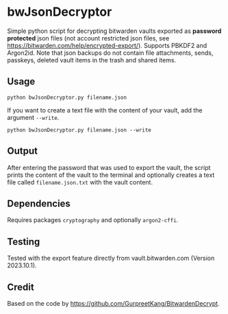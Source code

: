 # bwJsonDecryptor

Simple python script for decrypting bitwarden vaults exported as **password protected** json files (not account restricted json files, see https://bitwarden.com/help/encrypted-export/). Supports PBKDF2 and Argon2id. Note that json backups do not contain file attachments, sends, passkeys, deleted vault items in the trash and shared items.

## Usage
```
python bwJsonDecryptor.py filename.json
```
If you want to create a text file with the content of your vault, add the argument ```--write```.
```
python bwJsonDecryptor.py filename.json --write
```

## Output
After entering the password that was used to export the vault, the script prints the content of the vault to the terminal and optionally creates a text file called ```filename.json.txt``` with the vault content.

## Dependencies
Requires packages ```cryptography``` and optionally ```argon2-cffi```.

## Testing
Tested with the export feature directly from vault.bitwarden.com (Version 2023.10.1).

## Credit
Based on the code by https://github.com/GurpreetKang/BitwardenDecrypt.
